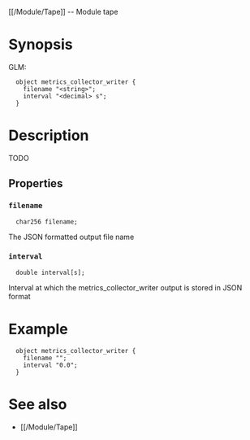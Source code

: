 [[/Module/Tape]] -- Module tape

# Synopsis
GLM:
~~~
  object metrics_collector_writer {
    filename "<string>";
    interval "<decimal> s";
  }
~~~

# Description

TODO

## Properties

### `filename`
~~~
  char256 filename;
~~~

The JSON formatted output file name

### `interval`
~~~
  double interval[s];
~~~

Interval at which the metrics_collector_writer output is stored in JSON format

# Example

~~~
  object metrics_collector_writer {
    filename "";
    interval "0.0";
  }
~~~

# See also
* [[/Module/Tape]]

